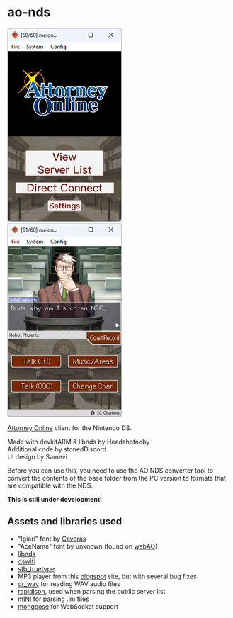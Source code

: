 # ao-nds

![img1](screenshot1.png)
![img2](screenshot2.png)

[Attorney Online](https://aceattorneyonline.com) client for the Nintendo DS.

Made with devkitARM & libnds by Headshotnoby<br/>
Additional code by stonedDiscord<br/>
UI design by Samevi

Before you can use this, you need to use the AO NDS converter tool
to convert the contents of the base folder from the PC version to formats that are compatible with the NDS.

**This is still under development!**

## Assets and libraries used
* "Igiari" font by [Caveras](https://caveras.net)
* "AceName" font by unknown (found on [webAO](https://github.com/AttorneyOnline/webAO))
* [libnds](http://github.com/devkitPro/libnds)
* [dswifi](http://github.com/devkitPro/dswifi)
* [stb_truetype](https://github.com/nothings/stb/blob/master/stb_truetype.h)
* MP3 player from this [blogspot](http://adshomebrewersdiary.blogspot.com/2012/06/mp3-streaming-on-arm7.html) site, but with several bug fixes
* [dr_wav](https://github.com/mackron/dr_libs/blob/master/dr_wav.h) for reading WAV audio files
* [rapidjson](https://github.com/Tencent/rapidjson), used when parsing the public server list
* [mINI](https://github.com/metayeti/mINI) for parsing .ini files
* [mongoose](https://github.com/cesanta/mongoose) for WebSocket support